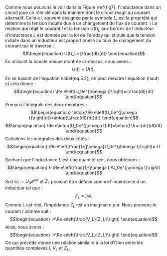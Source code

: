 Comme nous pouvons le voir dans la Figure \ref{fig7}, l'inductance dans un circuit joue un rôle clé dans la manière dont le circuit réagit au courant alternatif. Celle-ci, souvent désignée par le symbole $L$, est la propriété qui détermine la tension induite due à un changement du flux de courant.
\\
La relation qui régit le courant $I$ et la tension $U(t)_L$ aux bornes de l'inducteur d'inductance $L$ est donnée par la loi de Faraday qui stipule que la tension induite dans un inducteur est proportionelle au taux de changement du courant qui le traverse :
$$\begin{equation}
    U(t)_L=L\frac{dI}{dt}
\end{equation}$$
En utilisant la boucle unique montrée ci-dessus, nous avons :
$$\begin{equation}
    U(t)=U(t)_L
\end{equation}$$
En se basant de l'équation \label{eq:5.2}, on peut réécrire l'équation (haut) et cela donne :
$$\begin{equation}
    \Re e\left(U_0e^{j\omega t}\right)=L\frac{dI}{dt}
\end{equation}$$
Prenons l'intégrale des deux membres :
$$\begin{equation}
    \intop{\Re e\left(U_0e^{j\omega t}\right)dt}=\intop{L\frac{dI}{dt}dt}
\end{equation}$$
$$\begin{equation}
    \Re e\intop{U_0e^{j\omega t}dt}=\intop{L\frac{dI}{dt}dt}
\end{equation}$$
Calculons les intégrales des deux côtés :
$$\begin{equation}
    \Re e\left(\frac{1}{j\omega}U_0e^{j\omega t}\right)= LI
\end{equation}$$
Sachant que l'inductance $L$ est une quantité réel, nous obtenons :
$$\begin{equation}
    I=\Re e\left(\frac{1}{j\omega L}U_0e^{j\omega t}\right)
\end{equation}$$
Soit $U_L = U_0e^{j\omega t}$ et $Z_L$ pouvant être définie comme l'impédance d'un inducteur tel que :
$$\begin{equation}
    Z_L=j\omega L
\end{equation}$$
Comme $L$ est réel, l'impédance $Z_L$ est un imaginaire pur. Nous pouvons le courant $I$ comme suit :
$$\begin{equation}
    I=\Re e\left(\frac{V_L}{Z_L}\right)
\end{equation}$$
Ainsi, nous avons :
$$\begin{equation}
    I=\Re e\left(\frac{V_L}{Z_L}\right)
\end{equation}$$
Ce qui précède donne une relation similaire à la loi d'Ohm entre les quantités complexes $I$, $V_L$ et $Z_L$.